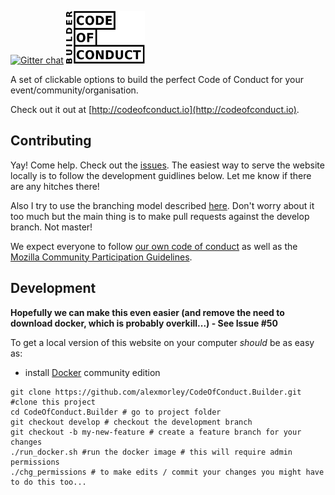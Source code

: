  [![Gitter chat](https://badges.gitter.im/gitterHQ/gitter.png)](https://gitter.im/CodeOfConduct-Builder/Lobby#)
<img src="/app/assets/images/logo.png" width="25%" alt="Code of Conduct Builder Logo">

A set of clickable options to build the perfect Code of Conduct for your event/community/organisation.

Check out it out at [http://codeofconduct.io](http://codeofconduct.io).

## Contributing
Yay! Come help. Check out the [issues](https://github.com/alexmorley/CodeOfConduct.Builder/issues). The easiest way to serve the website locally is to follow the development guidlines below. Let me know if there are any hitches there!

Also I try to use the branching model described [here](http://nvie.com/posts/a-successful-git-branching-model/). Don't worry about it too much but the main thing is to make pull requests against the develop branch. Not master!

We expect everyone to follow [our own code of conduct](./CODE_OF_CONDUCT.md) as well as the [Mozilla Community Participation Guidelines](https://www.mozilla.org/en-US/about/governance/policies/participation/).


## Development

**Hopefully we can make this even easier (and remove the need to download docker, which is probably overkill...) - See Issue #50**

To get a local version of this website on your computer *should* be as easy as:
- install [Docker](docker.io) community edition
```
git clone https://github.com/alexmorley/CodeOfConduct.Builder.git #clone this project
cd CodeOfConduct.Builder # go to project folder
git checkout develop # checkout the development branch
git checkout -b my-new-feature # create a feature branch for your changes 
./run_docker.sh #run the docker image # this will require admin permissions
./chg_permissions # to make edits / commit your changes you might have to do this too... 
```
